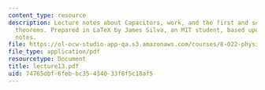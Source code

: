 ```yaml
---
content_type: resource
description: Lecture notes about Capacitors, work, and the first and second uniqueness
  theorems. Prepared in LaTeX by James Silva, an MIT student, based upon handwritten
  notes.
file: https://ol-ocw-studio-app-qa.s3.amazonaws.com/courses/8-022-physics-ii-electricity-and-magnetism-fall-2006/74765dbf6febbc35434033f8f5c18af5_lecture13.pdf
file_type: application/pdf
resourcetype: Document
title: lecture13.pdf
uid: 74765dbf-6feb-bc35-4340-33f8f5c18af5
---
```


